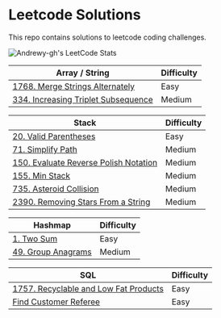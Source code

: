 # Leetcode Solutions

This repo contains solutions to leetcode coding challenges.

![Andrewy-gh's LeetCode Stats](https://leetcode-stats.vercel.app/api?username=Andyrewy-gh&theme=Dark)

| Array / String                                              | Difficulty |
| -------------------------------------------------- | ---------- |
| [1768. Merge Strings Alternately](Easy/merge-strings-alternately.ts) | Easy       |
| [334. Increasing Triplet Subsequence](Medium/increasing-triplet-subsequence.ts) | Medium       |

| Stack                                              | Difficulty |
| -------------------------------------------------- | ---------- |
| [20. Valid Parentheses](Easy/valid-parentheses.js) | Easy       |
| [71. Simplify Path](Medium/simplify-path.ts)       | Medium     |
| [150. Evaluate Reverse Polish Notation](Medium/evaluate-reverse-polish-notation.ts)       | Medium     |
| [155. Min Stack](Medium/min-stack.ts)       | Medium     |
| [735. Asteroid Collision](Medium/asteroid-collision.ts)       | Medium     |
| [2390. Removing Stars From a String](Medium/removing-stars-from-strings.ts)       | Medium     |

| Hashmap                       | Difficulty |
| ----------------------------- | ---------- |
| [1. Two Sum](Easy/two-sum.js) | Easy       |
| [49. Group Anagrams](Medium/group-anagrams.ts) | Medium       |


| SQL                       | Difficulty |
| ----------------------------- | ---------- |
| [1757. Recyclable and Low Fat Products](Easy/recyclable-and-low-fat-products.sql) | Easy       |
| [Find Customer Referee](Easy/find-customer-referee.sql) | Easy       |

